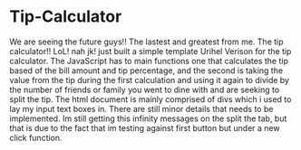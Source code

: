# Tip-Calculator
We are seeing the future guys!! The lastest and greatest from me. The tip calculator!! LoL! nah jk! just built a simple template Urihel Verison for the tip calculator. The JavaScript has to main functions one that calculates the tip based of the bill amount and tip percentage, and the second is taking the value from the tip during the first calculation and using it again to divide by the number of friends or family you went to dine with and are seeking to split the tip. The html document is mainly comprised of divs which i used to lay my input text boxes in. There are still minor details that needs to be implemented. Im still getting this infinity messages on the split the tab, but that is due to the fact that im testing against first button but under a new click function.
